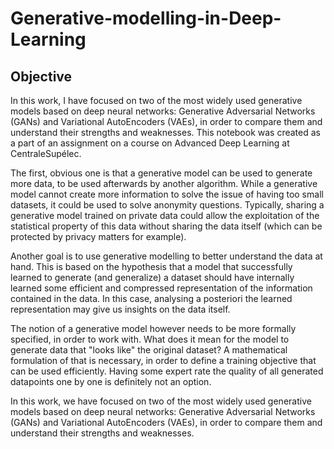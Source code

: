 # Generative-modelling-in-Deep-Learning

## Objective

In this work, I have focused on two of the most widely used generative models based on deep neural networks: Generative Adversarial Networks (GANs) and Variational AutoEncoders (VAEs), in order to compare them and understand their strengths and weaknesses. This notebook was created as a part of an assignment on a course on Advanced Deep Learning at CentraleSupélec.

The first, obvious one is that a generative model can be used to generate more data, to be used afterwards by another algorithm. While a generative model cannot create more information to solve the issue of having too small datasets, it could be used to solve anonymity questions. Typically, sharing a generative model trained on private data could allow the exploitation of the statistical property of this data without sharing the data itself (which can be protected by privacy matters for example).

Another goal is to use generative modelling to better understand the data at hand. This is based on the hypothesis that a model that successfully learned to generate (and generalize) a dataset should have internally learned some efficient and compressed representation of the information contained in the data. In this case, analysing a posteriori the learned representation may give us insights on the data itself.

The notion of a generative model however needs to be more formally specified, in order to work with. What does it mean for the model to generate data that "looks like" the original dataset? A mathematical formulation of that is necessary, in order to define a training objective that can be used efficiently. Having some expert rate the quality of all generated datapoints one by one is definitely not an option.

In this work, we have focused on two of the most widely used generative models based on deep neural networks: Generative Adversarial Networks (GANs) and Variational AutoEncoders (VAEs), in order to compare them and understand their strengths and weaknesses. 

